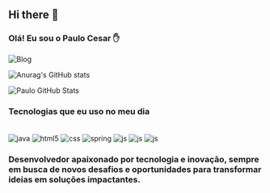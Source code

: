 ## Hi there 👋
### Olá! Eu sou o Paulo Cesar ✋

![Blog](https://img.shields.io/website-up-down-green-red/http/monip.org.svg)


![Anurag's GitHub stats](https://github-readme-stats.vercel.app/api?username=PaulaoBDM&theme=dracula)

![Paulo GitHub Stats](https://github-readme-stats.vercel.app/api/top-langs/?username=PaulaoBDM&theme=dracula)



### Tecnologias que eu uso no meu dia
    
<div style= "display: inline_block"><br/>
    <img align = "center" alt="java" src= "https://img.shields.io/badge/Java-ED8B00?style=for-the-badge&logo=openjdk&logoColor=white"/>
    <img align = "center" alt="html5" src= "https://img.shields.io/badge/HTML5-E34F26?style=for-the-badge&logo=html5&logoColor=white"/>
    <img align = "center" alt="css" src= "https://img.shields.io/badge/CSS3-1572B6?style=for-the-badge&logo=css3&logoColor=white"/>
    <img align = "center" alt="spring" src= "https://img.shields.io/badge/Spring-6DB33F?style=for-the-badge&logo=spring&logoColor=white"/>
    <img align = "center" alt="js" src= "https://img.shields.io/badge/JavaScript-F7DF1E?style=for-the-badge&logo=javascript&logoColor=black"/>
    <img align = "center" alt="js" src= "https://img.shields.io/badge/Node.js-43853D?style=for-the-badge&logo=node.js&logoColor=white"/>
    <img align = "center" alt="js" src= "https://img.shields.io/badge/React-20232A?style=for-the-badge&logo=react&logoColor=61DAFB"/>

</div>

### Desenvolvedor apaixonado por tecnologia e inovação, sempre em busca de novos desafios e oportunidades para transformar ideias em soluções impactantes.
